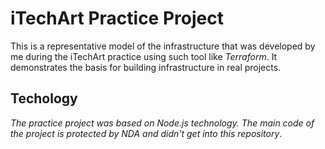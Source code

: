 # iTechArt Practice Project

This is a representative model of the infrastructure that was developed by me during the iTechArt practice using such tool like *Terraform*.
It demonstrates the basis for building infrastructure in real projects.

## Techology

*The practice project was based on Node.js technology. The main code of the project is protected by NDA and didn't get into this repository*.
